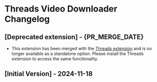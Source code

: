 # Threads Video Downloader Changelog

## [Deprecated extension] - {PR_MERGE_DATE}

- This extension has been merged with the [Threads extension](https://www.raycast.com/chrismessina/threads) and is no longer available as a standalone option. Please install the Threads extension to access the same functionality.

## [Initial Version] - 2024-11-18
